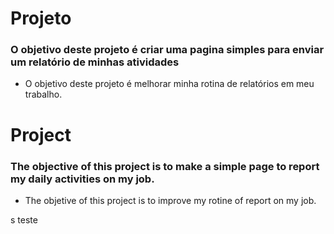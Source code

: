 # Projeto 

### O objetivo deste projeto é criar uma pagina simples para enviar um relatório de minhas atividades

- O objetivo deste projeto é melhorar minha rotina de relatórios em meu trabalho.

# Project

### The objective of this project is to make a simple page to report my daily activities on my job.

- The objetive of this project is to improve my rotine of report on my job.

s
teste